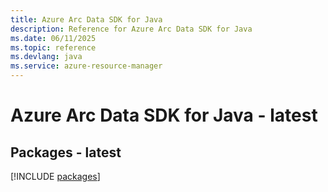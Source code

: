 ```yaml
---
title: Azure Arc Data SDK for Java
description: Reference for Azure Arc Data SDK for Java
ms.date: 06/11/2025
ms.topic: reference
ms.devlang: java
ms.service: azure-resource-manager
---
```

# Azure Arc Data SDK for Java - latest
## Packages - latest
[!INCLUDE [packages](arc-data-index.md)]